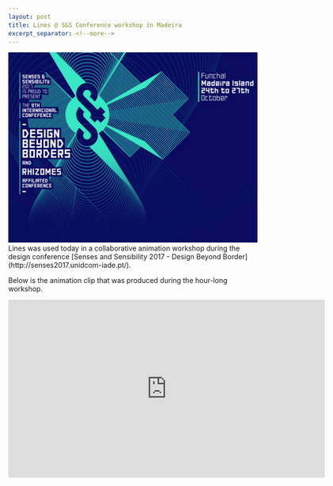 ```yaml
---
layout: post
title: Lines @ S&S Conference workshop in Madeira
excerpt_separator: <!--more-->
---
```


<img class="postThumbnail" src="images/2017-10-24-s-and-s-2017-frontpage.png" alt="S&S 2017 logo">
Lines was used today in a collaborative animation workshop during the design conference [Senses and Sensibility 2017 - Design Beyond Border](http://senses2017.unidcom-iade.pt/).

<p>Below is the animation clip that was produced during the hour-long workshop.</p>

<iframe src="https://player.vimeo.com/video/242936879?loop=1" width="640" height="360" frameborder="0" webkitallowfullscreen mozallowfullscreen allowfullscreen></iframe>
<!--more-->
